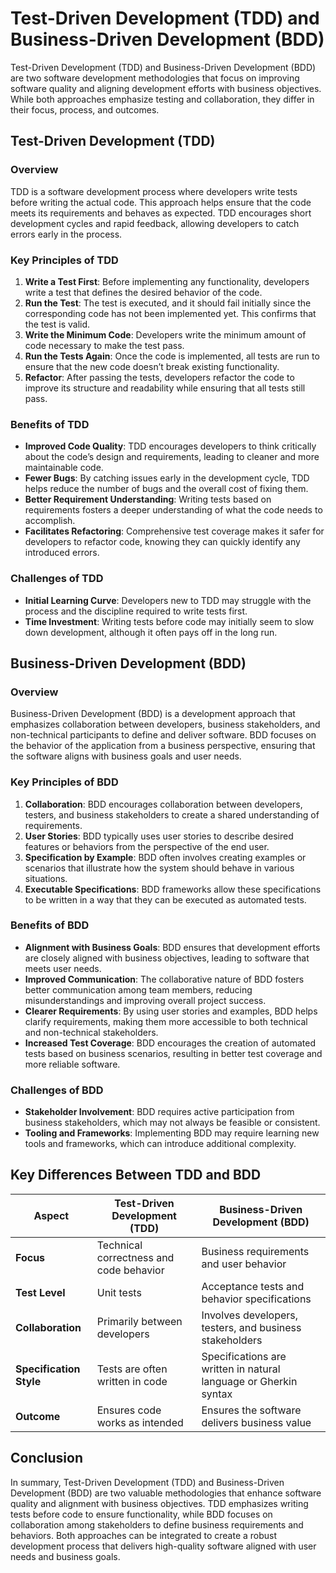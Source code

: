 # Test-Driven Development (TDD) and Business-Driven Development (BDD)

Test-Driven Development (TDD) and Business-Driven Development (BDD) are two software development methodologies that focus on improving software quality and aligning development efforts with business objectives. While both approaches emphasize testing and collaboration, they differ in their focus, process, and outcomes.

## Test-Driven Development (TDD)

### Overview
TDD is a software development process where developers write tests before writing the actual code. This approach helps ensure that the code meets its requirements and behaves as expected. TDD encourages short development cycles and rapid feedback, allowing developers to catch errors early in the process.

### Key Principles of TDD
1. **Write a Test First**: Before implementing any functionality, developers write a test that defines the desired behavior of the code.
2. **Run the Test**: The test is executed, and it should fail initially since the corresponding code has not been implemented yet. This confirms that the test is valid.
3. **Write the Minimum Code**: Developers write the minimum amount of code necessary to make the test pass.
4. **Run the Tests Again**: Once the code is implemented, all tests are run to ensure that the new code doesn’t break existing functionality.
5. **Refactor**: After passing the tests, developers refactor the code to improve its structure and readability while ensuring that all tests still pass.

### Benefits of TDD
- **Improved Code Quality**: TDD encourages developers to think critically about the code’s design and requirements, leading to cleaner and more maintainable code.
- **Fewer Bugs**: By catching issues early in the development cycle, TDD helps reduce the number of bugs and the overall cost of fixing them.
- **Better Requirement Understanding**: Writing tests based on requirements fosters a deeper understanding of what the code needs to accomplish.
- **Facilitates Refactoring**: Comprehensive test coverage makes it safer for developers to refactor code, knowing they can quickly identify any introduced errors.

### Challenges of TDD
- **Initial Learning Curve**: Developers new to TDD may struggle with the process and the discipline required to write tests first.
- **Time Investment**: Writing tests before code may initially seem to slow down development, although it often pays off in the long run.

## Business-Driven Development (BDD)

### Overview
Business-Driven Development (BDD) is a development approach that emphasizes collaboration between developers, business stakeholders, and non-technical participants to define and deliver software. BDD focuses on the behavior of the application from a business perspective, ensuring that the software aligns with business goals and user needs.

### Key Principles of BDD
1. **Collaboration**: BDD encourages collaboration between developers, testers, and business stakeholders to create a shared understanding of requirements.
2. **User Stories**: BDD typically uses user stories to describe desired features or behaviors from the perspective of the end user.
3. **Specification by Example**: BDD often involves creating examples or scenarios that illustrate how the system should behave in various situations.
4. **Executable Specifications**: BDD frameworks allow these specifications to be written in a way that they can be executed as automated tests.

### Benefits of BDD
- **Alignment with Business Goals**: BDD ensures that development efforts are closely aligned with business objectives, leading to software that meets user needs.
- **Improved Communication**: The collaborative nature of BDD fosters better communication among team members, reducing misunderstandings and improving overall project success.
- **Clearer Requirements**: By using user stories and examples, BDD helps clarify requirements, making them more accessible to both technical and non-technical stakeholders.
- **Increased Test Coverage**: BDD encourages the creation of automated tests based on business scenarios, resulting in better test coverage and more reliable software.

### Challenges of BDD
- **Stakeholder Involvement**: BDD requires active participation from business stakeholders, which may not always be feasible or consistent.
- **Tooling and Frameworks**: Implementing BDD may require learning new tools and frameworks, which can introduce additional complexity.

## Key Differences Between TDD and BDD

| **Aspect**                   | **Test-Driven Development (TDD)**                  | **Business-Driven Development (BDD)**                 |
|------------------------------|-----------------------------------------------------|-------------------------------------------------------|
| **Focus**                    | Technical correctness and code behavior             | Business requirements and user behavior                |
| **Test Level**               | Unit tests                                         | Acceptance tests and behavior specifications            |
| **Collaboration**            | Primarily between developers                        | Involves developers, testers, and business stakeholders |
| **Specification Style**      | Tests are often written in code                     | Specifications are written in natural language or Gherkin syntax |
| **Outcome**                  | Ensures code works as intended                      | Ensures the software delivers business value            |

## Conclusion

In summary, Test-Driven Development (TDD) and Business-Driven Development (BDD) are two valuable methodologies that enhance software quality and alignment with business objectives. TDD emphasizes writing tests before code to ensure functionality, while BDD focuses on collaboration among stakeholders to define business requirements and behaviors. Both approaches can be integrated to create a robust development process that delivers high-quality software aligned with user needs and business goals.
